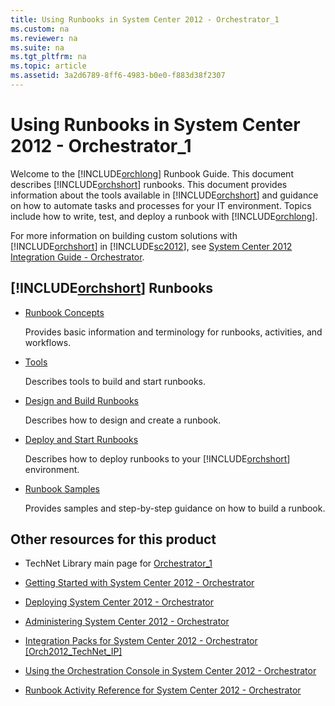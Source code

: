 ```yaml
---
title: Using Runbooks in System Center 2012 - Orchestrator_1
ms.custom: na
ms.reviewer: na
ms.suite: na
ms.tgt_pltfrm: na
ms.topic: article
ms.assetid: 3a2d6789-8ff6-4983-b0e0-f883d38f2307
---
```

# Using Runbooks in System Center 2012 - Orchestrator_1
Welcome to the [!INCLUDE[orchlong](Token/orchlong_md.md)] Runbook Guide. This document describes [!INCLUDE[orchshort](Token/orchshort_md.md)] runbooks. This document provides information about the tools available in [!INCLUDE[orchshort](Token/orchshort_md.md)] and guidance on how to automate tasks and processes for your IT environment. Topics include how to write, test, and deploy a runbook with [!INCLUDE[orchlong](Token/orchlong_md.md)].

For more information on building custom solutions with [!INCLUDE[orchshort](Token/orchshort_md.md)] in [!INCLUDE[sc2012](Token/sc2012_md.md)], see [System Center 2012 Integration Guide \- Orchestrator](http://go.microsoft.com/fwlink/?LinkID=280268).

## [!INCLUDE[orchshort](Token/orchshort_md.md)] Runbooks

-   [Runbook Concepts](Runbook-Concepts.md)

    Provides basic information and terminology for runbooks, activities, and workflows.

-   [Tools](Tools.md)

    Describes tools to build and start runbooks.

-   [Design and Build Runbooks](Design-and-Build-Runbooks.md)

    Describes how to design and create a runbook.

-   [Deploy and Start Runbooks](Deploy-and-Start-Runbooks.md)

    Describes how to deploy runbooks to your [!INCLUDE[orchshort](Token/orchshort_md.md)] environment.

-   [Runbook Samples](Runbook-Samples.md)

    Provides samples and step\-by\-step guidance on how to build a runbook.

## Other resources for this product

-   TechNet Library main page for [Orchestrator_1](Orchestrator_1.md)

-   [Getting Started with System Center 2012 - Orchestrator](Getting-Started-with-System-Center-2012---Orchestrator.md)

-   [Deploying System Center 2012 - Orchestrator](Deploying-System-Center-2012---Orchestrator.md)

-   [Administering System Center 2012 - Orchestrator](Administering-System-Center-2012---Orchestrator.md)

-   [Integration Packs for System Center 2012 \- Orchestrator &#91;Orch2012\_TechNet\_IP&#93;](assetId:///e6aff353-c364-4852-bfb7-9088407a7bd9)

-   [Using the Orchestration Console in System Center 2012 - Orchestrator](Using-the-Orchestration-Console-in-System-Center-2012---Orchestrator.md)

-   [Runbook Activity Reference for System Center 2012 - Orchestrator](Runbook-Activity-Reference-for-System-Center-2012---Orchestrator.md)


